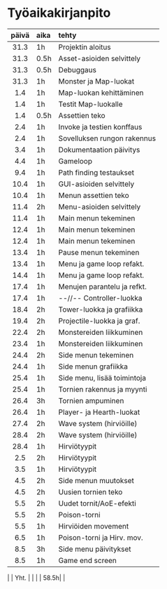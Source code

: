 # Työaikakirjanpito

| päivä | aika | tehty                      |
| :----:|:-----| :--------------------------|
| 31.3  | 1h   | Projektin aloitus          |
| 31.3  | 0.5h | Asset-asioiden selvittely  |
| 31.3  | 0.5h | Debuggaus                  |
| 31.3  | 1h   | Monster ja Map-luokat      |
| 1.4   | 1h   | Map-luokan kehittäminen    |
| 1.4   | 1h   | Testit Map-luokalle        |
| 1.4   | 0.5h | Assettien teko             |
| 2.4   | 1h   | Invoke ja testien konffaus |
| 2.4   | 1h   | Sovelluksen rungon rakennus|
| 3.4   | 1h   | Dokumentaation päivitys    |
| 4.4   | 1h   | Gameloop                   |
| 9.4   | 1h   | Path finding testaukset    |
| 10.4  | 1h   | GUI-asioiden selvittely    |
| 10.4  | 1h   | Menun assettien teko       |
| 11.4  | 2h   | Menu-asioiden selvittely   |
| 11.4  | 1h   | Main menun tekeminen       |
| 12.4  | 1h   | Main menun tekeminen       |
| 12.4  | 1h   | Main menun tekeminen       |
| 13.4  | 1h   | Pause menun tekeminen      |
| 13.4  | 1h   | Menu ja game loop refakt.  |
| 14.4  | 1h   | Menu ja game loop refakt.  |
| 17.4  | 1h   | Menujen parantelu ja refkt.|
| 17.4  | 1h   | --//-- Controller-luokka   |
| 18.4  | 2h   | Tower-luokka ja grafiikka  |
| 19.4  | 2h   | Projectile-luokka ja graf. |
| 22.4  | 2h   | Monstereiden liikkuminen   |
| 23.4  | 1h   | Monstereiden liikkuminen   |
| 24.4  | 2h   | Side menun tekeminen       |
| 24.4  | 1h   | Side menun grafiikka       |
| 25.4  | 1h   | Side menu, lisää toimintoja|
| 25.4  | 1h   | Tornien rakennus ja myynti |
| 26.4  | 3h   | Tornien ampuminen          |
| 26.4  | 1h   | Player- ja Hearth-luokat   |
| 27.4  | 2h   | Wave system (hirviöille)   |
| 28.4  | 2h   | Wave system (hirviöille)   |
| 28.4  | 1h   | Hirviötyypit               |
| 2.5   | 2h   | Hirviötyypit               |
| 3.5   | 1h   | Hirviötyypit               |
| 4.5   | 2h   | Side menun muutokset       |
| 4.5   | 2h   | Uusien tornien teko        |
| 5.5   | 2h   | Uudet tornit/AoE-efekti    |
| 5.5   | 2h   | Poison-torni               |
| 5.5   | 1h   | Hirviöiden movement        |
| 6.5   | 1h   | Poison-torni ja Hirv. mov. |
| 8.5   | 3h   | Side menu päivitykset      |
| 8.5   | 1h   | Game end screen            |

|       | Yht. |                            |
|       | 58.5h|                            |



